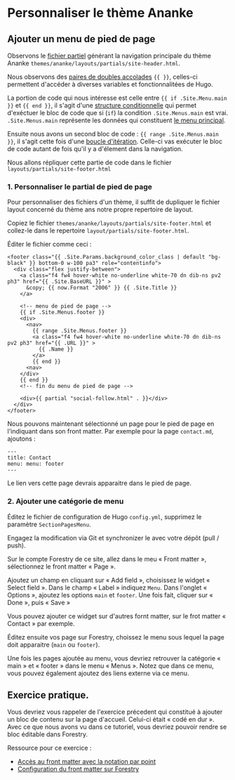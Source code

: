 # Personnaliser le thème Ananke

## Ajouter un menu de pied de page

Observons le [fichier partiel](https://gohugo.io/templates/partials/) générant la navigation principale du thème Ananke `themes/ananke/layouts/partials/site-header.html`.

Nous observons des [paires de doubles accolades](https://gohugo.io/templates/introduction/#basic-syntax) `{{ }}`, celles-ci permettent d'accéder à diverses variables et fonctionnalitées de Hugo.

La portion de code qui nous intéresse est celle entre `{{ if .Site.Menu.main }}` et `{{ end }}`, il s'agit d'une [structure conditionnelle](https://gohugo.io/templates/introduction/#conditionals) qui permet d'exéctuer le bloc de code que si (`if`) la condition `.Site.Menus.main` est vrai. `.Site.Menus.main` représente les données qui constituent [le menu principal](https://gohugo.io/content-management/menus).

Ensuite nous avons un second bloc de code : `{{ range .Site.Menus.main }}`, il s'agit cette fois d'une [boucle d'itération](https://gohugo.io/templates/introduction/#iteration). Celle-ci vas exécuter le bloc de code autant de fois qu'il y a d'élement dans la navigation.

Nous allons répliquer cette partie de code dans le fichier `layouts/partials/site-footer.html`

### 1. Personnaliser le partial de pied de page

Pour personnaliser des fichiers d'un thème, il suffit de dupliquer le fichier layout concerné du thème ans notre propre repertoire de layout. 

Copiez le fichier `themes/ananke/layouts/partials/site-footer.html` et collez-le dans le repertoire `layout/partials/site-footer.html`.

Éditer le fichier comme ceci :
```
<footer class="{{ .Site.Params.background_color_class | default "bg-black" }} bottom-0 w-100 pa3" role="contentinfo">
  <div class="flex justify-between">
    <a class="f4 fw4 hover-white no-underline white-70 dn dib-ns pv2 ph3" href="{{ .Site.BaseURL }}" >
      &copy; {{ now.Format "2006" }} {{ .Site.Title }}
    </a>

    <!-- menu de pied de page -->
    {{ if .Site.Menus.footer }}
    <div>
      <nav>
        {{ range .Site.Menus.footer }}
        <a class="f4 fw4 hover-white no-underline white-70 dn dib-ns pv2 ph3" href="{{ .URL }}" >
          {{ .Name }}
        </a>
        {{ end }}
      <nav>
    </div>
    {{ end }}
    <!-- fin du menu de pied de page -->

    <div>{{ partial "social-follow.html" . }}</div>
  </div>
</footer>
```

Nous pouvons maintenant sélectionné un page pour le pied de page en l'indiquant dans son front matter. Par exemple pour la page `contact.md`, ajoutons : 
```
---
title: Contact
menu: menu: footer
---
```

Le lien vers cette page devrais apparaitre dans le pied de page.

### 2. Ajouter une catégorie de menu

Éditez le fichier de configuration de Hugo `config.yml`, supprimez le paramètre `SectionPagesMenu`.

Engagez la modification via Git et synchronizer le avec votre dépôt (pull / push).

Sur le compte Forestry de ce site, allez dans le meu « Front matter », sélectionnez le front matter « Page ».

Ajoutez un champ en cliquant sur « Add field », choisissez le widget « Select field ». Dans le champ « Label » indiquez `Menu`. Dans l'onglet « Options », ajoutez les options `main` et `footer`. Une fois fait, cliquer sur « Done », puis « Save »

Vous pouvez ajouter ce widget sur d'autres fornt matter, sur le frot matter « Contact » par exemple.

Éditez ensuite vos page sur Forestry, choissez le menu sous lequel la page doit apparaitre (`main` ou `footer`).

Une fois les pages ajoutée au menu, vous devriez retrouver la catégorie « main » et « footer » dans le menu « Menus ». Notez que dans ce menu, vous pouvez également ajoutez des liens externe via ce menu.

## Exercice pratique.

Vous devriez vous rappeler de l'exercice précedent qui constitué à ajouter un bloc de contenu sur la page d'accueil. Celui-ci était « codé en dur ». Avec ce que nous avons vu dans ce tutoriel, vous devriez pouvoir rendre se bloc éditable dans Forestry.

Ressource pour ce exercice : 
 - [Accès au front matter avec la notation par point](https://gohugo.io/templates/introduction/#methods-and-fields-are-accessed-via-dot-notation)
 - [Configuration du front matter sur Forestry](https://forestry.io/docs/editing/front-matter/)
